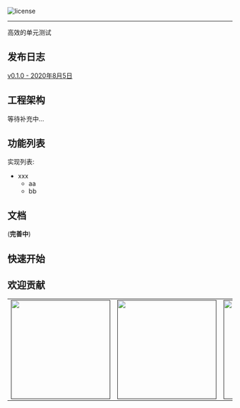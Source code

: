 
![license](https://img.shields.io/badge/license-Apache--2.0-green.svg)

---
 高效的单元测试


## 发布日志 ##

[v0.1.0 - 2020年8月5日](/docs/releases/v0.1.0.md)


## 工程架构 ##

等待补充中...



## 功能列表 ##

实现列表:

- xxx
    * aa
    * bb


## 文档

(**完善中**)

## 快速开始 ##




## 欢迎贡献


<div>
<table>
  <tbody>
  <tr></tr>
    <tr>
      <td align="center"  valign="middle">
        <a href="" target="_blank">
          <img width="222px"  src="/docs/img/contribute/profile1.png">
        </a>
      </td>
      <td align="center"  valign="middle">
        <a href="" target="_blank">
          <img width="222px"  src="/docs/img/contribute/profile1.png">
        </a>
      </td>
      <td align="center"  valign="middle">
        <a href="" target="_blank">
          <img width="222px"  src="/docs/img/contribute/profile1.png">
        </a>
      </td>
      <td align="center"  valign="middle">
        <a href="https://github.com/mosn" target="_blank">
          <img width="222px"  src="/docs/img/contribute/profile1.png">
        </a>
      </td>
    </tr>
    <tr></tr>
  </tbody>
</table>
</div>
